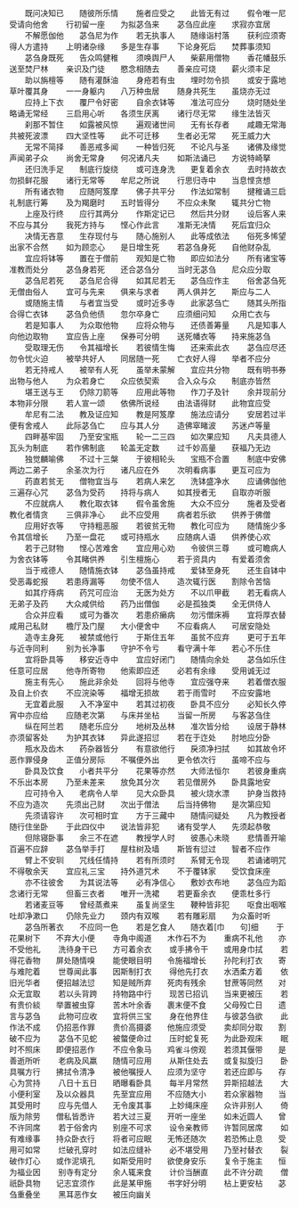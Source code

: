 <!-- { "loadSidebar": true } -->
　　既问决知已　　随彼所乐情
　　施者应受之　　此皆无有过
　　假令唯一尼　　受请向他舍
　　行初留一座　　为拟苾刍来
　　苾刍应此座　　求寂亦宜居
　　不解愿伽他　　苾刍尼为作
　　若无执事人　　随缘诣村落
　　获利应须寄　　得人方遣持
　　上明诸杂缘　　多是生存事
　　下论身死后　　焚葬事须知
　　苾刍身既死　　告众鸣健稚
　　须唤舆尸人　　柴薪用僧物
　　香花幡鼓乐　　送至焚尸林
　　亲识及门徒　　愍念相随去
　　善亲应可烧　　薪火须丰足
　　助以旃檀等　　随有灌酥油
　　身疮若有虫　　埋时勿令损
　　或安于露地　　草叶覆其身
　　一一身躯内　　八万种虫居
　　随身共死生　　虽烧亦无过
　　应持上下衣　　覆尸令好密
　　自余衣钵等　　准法可应分
　　烧时随处坐　　略诵无常经
　　三启用心听　　各须生厌离
　　诸行尽无常　　缘生法皆灭
　　刹那不暂住　　如露被风惊
　　遍观诸世间　　无有长存者
　　咸趣无常海　　共被死波漂
　　四大坚性等　　此不可迁移
　　生者必无常　　死王威力大
　　无常不简择　　善恶戒多闻
　　一种皆归死　　不论凡与圣
　　诸佛及缘觉　　声闻弟子众
　　尚舍无常身　　何况诸凡夫
　　如斯法诵已　　方说特崎拏
　　还归洗手足　　制底行旋绕
　　或可连身洗　　更复着余衣
　　去时持故衣　　勿损鲜花服
　　诸行无常等　　牟尼之所说
　　行思归寺中　　当息悭贪想
　　所有诸衣物　　应随阿笈摩
　　佛子共平分　　作法如常制
　　揵稚诵三启　　礼制底行筹
　　及为羯磨时　　五时皆得分
　　不应众未聚　　辄共分亡物
　　上座及行终　　应行其两分
　　作斯定记已　　然后共分财
　　设后客人来　　不应与其分
　　我死方持与　　悭心作此言
　　准斯无决情　　死后宜归众
　　决情无吝意　　生存现付与
　　随心施别人　　此等成依法
　　俗死多悕望　　出家不合然
　　如为顾恋心　　是日增生死
　　若苾刍身死　　自他财杂乱
　　宜应将钵等　　置在于僧前
　　观知是亡物　　即应如法分
　　所有诸宝等　　准教而处分
　　苾刍身若死　　还合苾刍分
　　当时无苾刍　　尼众应分取
　　苾刍尼若死　　苾刍尼合得
　　如其尼若无　　苾刍应作主
　　俗舍苾刍死　　无僧由俗人
　　宜可与先来　　俱来与求者
　　两人俱并乞　　斯应与二人
　　或随施主情　　与者宜当受
　　或时近多寺　　此家苾刍亡
　　随其头所指　　合得亡衣钵
　　苾刍负他债　　忽尔卒身亡
　　应须细问知　　众用亡衣与
　　若是知事人　　为众取他物
　　应将众物与　　还债善筹量
　　凡是知事人　　向他边取物
　　宜应告上座　　保券可分明
　　送死幡衣等　　持来施苾刍
　　受取理无伤　　令其福增长
　　若彼情生悔　　还来索此衣
　　苾刍应尽还　　勿令忧火迫
　　被举共好人　　同居随一死
　　亡衣好人得　　举者不应分
　　若无持戒人　　被举有人死
　　虽举未蒙解　　宜应共分物
　　既有明书券　　出物与他人
　　为众若身亡　　众应依契索
　　合入众与众　　制底亦皆然
　　堪王送与王　　仍除刀箭等
　　应用此等物　　作刀子及针
　　余并现前分　　本物非分限
　　若人宣一颂　　依佛所说经
　　由法语得财　　此物宜应受
　　牟尼有二法　　教及证应知
　　教是阿笈摩　　施法应请分
　　安居若过半　　便有舍戒人
　　此际苾刍亡　　应与其人分
　　造佛窣睹波　　苏迷卢等量
　　四畔基牢固　　乃至安宝瓶
　　轮一二三四　　如次果应知
　　凡夫具德人　　瓦头为制底
　　若作佛制底　　轮盖无定数
　　过千妙高量　　获福乃无边
　　独觉麟喻佛　　不过十三槃
　　于彼相轮头　　宝瓶不合置
　　制底中安佛　　两边二弟子
　　余圣次为行　　诸凡应在外
　　次明看病事　　更互可应为
　　药直若贫无　　僧物宜当与
　　若病人来乞　　洗钵盛净水
　　应诵佛伽他　　三遍存心咒
　　苾刍为受药　　持将与病人
　　如其授者无　　自取亦听服
　　不应就病人　　教化取衣钵
　　假令虽舍施　　大众不应分
　　施者及受者　　教化者情贪
　　三俱非净心　　此不应受用
　　病者若乐欲　　供养于佛僧
　　应用好衣等　　守持粗恶服
　　若彼贫无物　　教化可应为
　　随情施少多　　令其信增长
　　乃至一盘花　　或可持瓶水
　　应随病人语　　供养使心欢
　　若于己财物　　悭心苦难舍
　　宜应用心劝　　令彼供三尊
　　或可瞻病人　　为舍衣钵等
　　令其睹供养　　引生檀施心
　　若于资具内　　有爱着须舍
　　当于戒德人　　随情施衣钵
　　苾刍虽持戒　　爱钵至身死
　　还生自钵中　　受恶毒蛇报
　　若患痔漏等　　勿使不信人
　　造次辄行医　　割除令苦恼
　　如其疗痔病　　药咒可应治
　　无医为处方　　不以爪甲截
　　若无看病人　　无弟子及药
　　大众咸供给　　药乃出僧伽
　　必是孤独类　　全无供侍人
　　合众并应看　　或可为番次
　　若患疥癞病　　勿污僧床褥
　　宜将厚衣替　　咸用己私财
　　檐厅及门屋　　大小便舍中
　　不应看病人　　可居安隐处
　　造寺主身死　　被禁或他行
　　于斯住五年　　虽贫不应弃
　　更可于五年　　与近寺同利
　　别为长净事　　守护不令亏
　　看守满十年　　若心不乐住
　　宜将卧具等　　移安近寺中
　　宜应好闭门　　随情向余处
　　苾刍如乐住　　任意可应居
　　他寺所寄物　　他索即应还
　　必若有余缘　　受用诚无过
　　施主有先心　　施此非余处
　　回将与他寺　　宜应强夺来
　　若着僧衣服　　及自上价衣
　　不应浣染等　　福增无损故
　　若于雨雪时　　不应安露地
　　无宜着此服　　入不净室中
　　若其过初夜　　卧具不应分
　　必知长久停　　宵中亦应给
　　应随老次第　　与床并坐枮
　　当留一所房　　与客苾刍住
　　纵在阿兰若　　随老乐应分
　　地树及丛林　　准次皆分给
　　设居于静林　　亦须留客处
　　为护其衣钵　　异此遂招愆
　　若在于迮处　　肘地应分卧
　　瓶水及齿木　　药杂器皆分
　　有意欲他行　　戾须净扫拭
　　如其故令坏　　恶作罪侵身
　　正值分房际　　不嘱便外出
　　更令依次行　　虽啼不应与
　　卧具及饮食　　小者共平分
　　花果等亦然　　大师法恒尔
　　若彼身重病　　不乐出本房
　　乃至未差来　　放免其分次
　　若见僧房外　　卧具露地安
　　应可持令入　　老病令人举
　　见大众卧具　　被火烧水漂
　　护身当救持　　不应为造次
　　先须出己财　　次出于僧法
　　后当持佛物　　是次第应知
　　先须请容许　　次可相时宜
　　方于三藏中　　随情问疑处
　　凡为教授者　　随行住坐卧
　　于此四仪中　　说法皆非犯
　　诸有受学人　　先须起恭敬
　　但除寝卧事　　余三不在遮
　　教授学人时　　彼愚心未晓
　　悲情善开喻　　百遍不应辞
　　苾刍举手打　　屋柱树及墙
　　斯皆有愆过　　智者不应作
　　臂上不安玔　　咒线任情持
　　若有所须时　　系臂无令现
　　若诵诸明咒　　不得敬余天
　　宜应礼三宝　　持外道咒术
　　不于覆钵家　　受饮食床座
　　亦不往彼舍　　为其说法等
　　必有净信心　　敷妙衣布地
　　苾刍应为蹈　　念诸行无常
　　但畜三衣者　　唯开一洗裙
　　若更畜余衣　　便乖杜多行
　　若诸麦豆等　　曾经蒸煮来
　　虽复尚坚生　　鞕种皆非犯
　　呕食出咽喉　　吐却净漱口
　　仍除先业力　　颈内有双喉
　　若有雕彩扇　　为众畜时听
　　苾刍所著衣　　不应同一色
　　若是乞食人　　随衣着[巾　　句]细
　　于花果树下　　不弃大小便
　　寺角中阁道　　木作石不为
　　重病不礼他　　亦不受他礼
　　洗待身干已　　方可着余衣
　　或手拂令干　　或用身巾拭
　　若得花香物　　屏处随情嗅
　　能使眼目明　　令施福增长
　　孙陀利打衣　　寄与难陀着
　　世尊闻此事　　因斯制打衣
　　得他先打衣　　水洒柔方着
　　依旧光华者　　便招越法愆
　　知是贼所弃　　死肉有残余
　　甘蔗等同然　　对众无宜取
　　若以头背跨　　持物路中行
　　现苦已招讥　　当来更被压
　　若有贵价緂　　举置被虫穿
　　苦木叶余香　　裹末便不食
　　父母殁亡日　　遗言与苾刍
　　此物可应收　　宜将供三宝
　　身在他界住　　与彼苾刍欲
　　此作法不成　　仍招恶作罪
　　贵价高摄婆　　他施应须受
　　卖却同分取　　割破不应为
　　苾刍不见蛇　　被螫便命过
　　压时蛇复死　　为此卧观床
　　眠时不照床　　即便招恶作
　　不应令象马　　鸡雀斗傍观
　　若须其偃带　　是善逝所听
　　老病及风羸　　随情可应用
　　从斯住处去　　或复拟旋归
　　卧具嘱方行　　拂拭令清净
　　被他嘱授人　　应须为坚守
　　若还应即与　　存心为赏持
　　八日十五日　　晒曝看卧具
　　每半月常然　　异斯招越法
　　大小便利室　　及以众器具
　　先至宜应用　　不应随大小
　　若众家器物　　当其受用时
　　应与先借人　　无令废其事
　　上妙绳床座　　众许非别人
　　倚版为除劳　　僧私皆悉许
　　若大过三夏　　开听一座坐
　　如未近圆人　　曾不许同席
　　若于俗舍内　　别座不可求
　　设令亲教师　　许暂同居席
　　如有难缘事　　持众卧衣行
　　将者可应眠　　无怖还随次
　　若恐怖止息　　受用可如常
　　烂破孔穿时　　如法应缝补
　　必不堪受用　　乃至衬替衣
　　裂破作灯心　　或作泥填孔
　　如斯受用时　　欲使身安乐
　　复令于施主　　恒为福业因
　　别寺有定分　　余人辄来食
　　计价当酬直　　此不许分疏
　　僧祇卧具物　　记志宜须作
　　此是某甲施　　书字好分明
　　枮上更安枮　　苾刍重叠坐
　　黑耳恶作女　　被压向幽关
